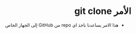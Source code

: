 
# <div dir="rtl">الأمر git clone</div>

<div  dir="rtl">
<ul>
<li> هذا الامر يساعدنا ناخذ اي repo من GitHub إلى الجهاز الخاص  </li>


</ul>
 </div>

  